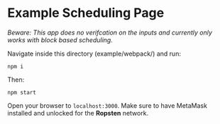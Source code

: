 # Example Scheduling Page

_Beware: This app does no verifcation on the inputs and currently only works
with block based scheduling._

Navigate inside this directory (example/webpack/) and run:

```
npm i
```

Then:

```
npm start
```

Open your browser to `localhost:3000`. Make sure to have
MetaMask installed and unlocked for the __Ropsten__ network.